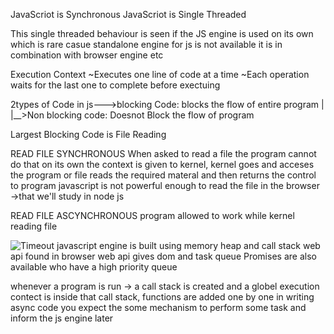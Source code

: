 JavaScriot is Synchronous
JavaScriot is Single Threaded

This single threaded behaviour is seen if the JS engine is used on its own which is rare casue standalone engine for js is not available it is in combination with browser engine etc

Execution Context
 ~Executes one line of code at a time
 ~Each operation waits for the last one to complete before exectuing


 2types of Code in js--->blocking Code: blocks the flow of entire program
                     |
                     |__>Non blocking code: Doesnot Block the flow of program


Largest Blocking Code is File Reading


READ FILE SYNCHRONOUS
When asked to read a file the program cannot do that on its own the context is given to kernel, kernel goes and acceses the program or file reads the required materal and then returns the control to program
javascript is not powerful enough to read the file in the browser ->that we'll study in node js


READ FILE ASCYNCHRONOUS
program allowed to work while kernel reading file


![Timeout](async.png)
javascript engine is built using memory heap and call stack
web api found in browser
web api gives dom and task queue
Promises are also available who have a high priority queue

whenever a program is run -> a call stack is created and a globel execution contect is inside that call stack, functions are added one by one
in writing async code you expect the some mechanism to perform some task and inform the js engine later 


